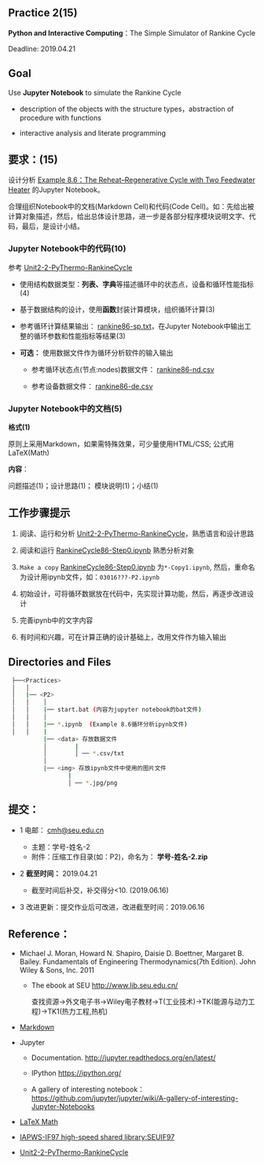 ## Practice 2(15)

**Python and Interactive Computing**：The Simple Simulator of Rankine Cycle 

Deadline: 2019.04.21

## Goal

Use **Jupyter Notebook** to simulate the Rankine Cycle 

* description of the objects with the structure types，abstraction of procedure with functions 

* interactive analysis and literate programming

## 要求：(15)

设计分析 [Example 8.6：The Reheat–Regenerative Cycle with Two Feedwater Heater](./rankine86.md) 的Jupyter Notebook。

合理组织Notebook中的文档(Markdown Cell)和代码(Code Cell)。如：先给出被计算对象描述，然后，给出总体设计思路，进一步是各部分程序模块说明文字、代码，最后，是设计小结。
    
### Jupyter Notebook中的代码(10)

参考 [Unit2-2-PyThermo-RankineCycle](https://nbviewer.jupyter.org/github/PySEE/home/blob/S2019/notebook/Unit2-2-PyThermo-RankineCycle.ipynb)  

* 使用结构数据类型：**列表、字典**等描述循环中的状态点，设备和循环性能指标(4)

* 基于数据结构的设计，使用**函数**封装计算模块，组织循环计算(3)

* 参考循环计算结果输出： [rankine86-sp.txt](./data/rankine86-sp.txt)，在Jupyter Notebook中输出工整的循环参数和性能指标等结果(3)

* **可选：** 使用数据文件作为循环分析软件的输入输出

   * 参考循环状态点(节点:nodes)数据文件： [rankine86-nd.csv](./data/rankine86-nd.csv) 

   * 参考设备数据文件： [rankine86-de.csv](./data/rankine86-de.csv) 

### Jupyter Notebook中的文档(5)   
    
 **格式(1)**
 
原则上采用Markdown，如果需特殊效果，可少量使用HTML/CSS; 公式用LaTeX(Math)

**内容**： 

问题描述(1)；设计思路(1)； 模块说明(1)；小结(1) 

## 工作步骤提示

1. 阅读、运行和分析 [Unit2-2-PyThermo-RankineCycle](https://nbviewer.jupyter.org/github/PySEE/home/blob/S2019/notebook/Unit2-2-PyThermo-RankineCycle.ipynb)，熟悉语言和设计思路

2. 阅读和运行 [RankineCycle86-Step0.ipynb](./RankineCycle86-Step0.ipynb) 熟悉分析对象

3. `Make a copy` [RankineCycle86-Step0.ipynb](./RankineCycle86-Step0.ipynb) 为`*-Copy1.ipynb`, 然后，重命名为设计用ipynb文件，如：`03016???-P2.ipynb`

4. 初始设计，可将循环数据放在代码中，先实现计算功能，然后，再逐步改进设计

5. 完善ipynb中的文字内容

6. 有时间和兴趣，可在计算正确的设计基础上，改用文件作为输入输出

## Directories and Files

```bash
 ├──<Practices>
 │   │ 
 │   |── <P2>
 │   │    │ 
 │   │    |── start.bat (内容为jupyter notebook的bat文件)
 │   │    │ 
 │   │    |── *.ipynb  (Example 8.6循环分析ipynb文件)
 │   │    |
          |── <data> 存放数据文件
          │        |
          │        │ ── *.csv/txt
          │    
          |── <img> 存放ipynb文件中使用的图片文件
                 |
                 │ ── *.jpg/png
``` 

## 提交：

* 1 电邮： cmh@seu.edu.cn
   
  * 主题：学号-姓名-2
  * 附件：压缩工作目录(如：P2)，命名为： **学号-姓名-2.zip**

* 2 **截至时间：** 2019.04.21
  
  * 截至时间后补交，补交得分<10. (2019.06.16)

* 3 改进更新：提交作业后可改进，改进截至时间：2019.06.16

## Reference：

* Michael J. Moran, Howard N. Shapiro, Daisie D. Boettner, Margaret B. Bailey. Fundamentals of Engineering Thermodynamics(7th Edition). John Wiley & Sons, Inc. 2011
   
   * The ebook at SEU http://www.lib.seu.edu.cn/

     查找资源->外文电子书->Wiley电子教材->T(工业技术)->TK(能源与动力工程)->TK1(热力工程,热机)

* [Markdown](https://github.com/PySEE/home/blob/S2019/guide/Introduction2Markdown(Chinese).md)

* Jupyter 

    * Documentation. http://jupyter.readthedocs.org/en/latest/
    
    * IPython https://ipython.org/
    
    * A gallery of interesting notebook：https://github.com/jupyter/jupyter/wiki/A-gallery-of-interesting-Jupyter-Notebooks

* [LaTeX Math](https://nbviewer.jupyter.org/github/PySEE/home/blob/S2019/notebook/Unit2-3-PyThermo-LaTeX-Math.ipynb)

* [IAPWS-IF97 high-speed shared library:SEUIF97](https://github.com/PySEE/SEUIF97)

* [Unit2-2-PyThermo-RankineCycle](https://nbviewer.jupyter.org/github/PySEE/home/blob/S2019/notebook/Unit2-2-PyThermo-RankineCycle.ipynb)




  

